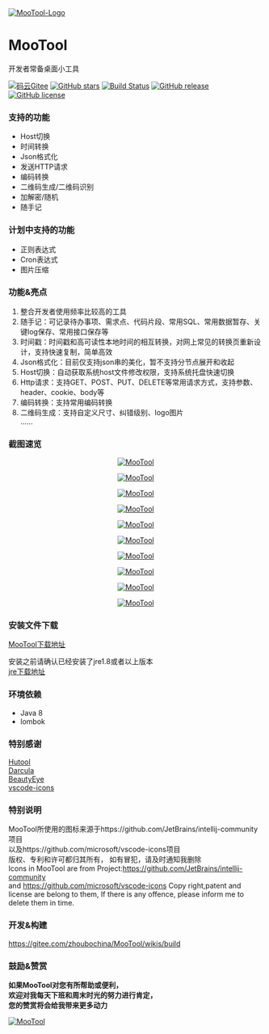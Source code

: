 <a href="https://gitee.com/zhoubochina/MooTool">
 <img alt="MooTool-Logo" src="https://raw.githubusercontent.com/rememberber/MooTool/master/src/main/resources/icon/logo-128.png">
</a>
  
# MooTool 
开发者常备桌面小工具  

[![码云Gitee](https://gitee.com/zhoubochina/MooTool/badge/star.svg?theme=blue)](https://gitee.com/zhoubochina/MooTool)
[![GitHub stars](https://img.shields.io/github/stars/rememberber/MooTool.svg)](https://github.com/rememberber/MooTool)
[![Build Status](https://travis-ci.org/rememberber/MooTool.svg?branch=master)](https://travis-ci.org/rememberber/MooTool)
[![GitHub release](https://img.shields.io/github/release/rememberber/MooTool.svg)](https://github.com/rememberber/MooTool/releases)
[![GitHub license](https://img.shields.io/github/license/rememberber/MooTool)](https://github.com/rememberber/MooTool/blob/master/LICENSE.txt)

### 支持的功能
+ Host切换  
+ 时间转换  
+ Json格式化  
+ 发送HTTP请求  
+ 编码转换  
+ 二维码生成/二维码识别 
+ 加解密/随机  
+ 随手记  

### 计划中支持的功能
+ 正则表达式  
+ Cron表达式  
+ 图片压缩  

### 功能&亮点
1. 整合开发者使用频率比较高的工具  
2. 随手记：可记录待办事项、需求点、代码片段、常用SQL、常用数据暂存、关键log保存、常用接口保存等
3. 时间戳：时间戳和高可读性本地时间的相互转换，对网上常见的转换页重新设计，支持快速复制，简单高效  
4. Json格式化：目前仅支持json串的美化，暂不支持分节点展开和收起  
5. Host切换：自动获取系统host文件修改权限，支持系统托盘快速切换  
6. Http请求：支持GET、POST、PUT、DELETE等常用请求方式，支持参数、header、cookie、body等  
7. 编码转换：支持常用编码转换  
8. 二维码生成：支持自定义尺寸、纠错级别、logo图片  
……

### 截图速览

<p align="center">
  <a href="https://raw.githubusercontent.com/rememberber/MooTool/master/screen_shoot/mt-quickNote.png">
   <img alt="MooTool" src="https://raw.githubusercontent.com/rememberber/MooTool/master/screen_shoot/mt-quickNote.png">
  </a>
</p>  

<p align="center">
  <a href="https://raw.githubusercontent.com/rememberber/MooTool/master/screen_shoot/mt-timeConvert.png">
   <img alt="MooTool" src="https://raw.githubusercontent.com/rememberber/MooTool/master/screen_shoot/mt-timeConvert.png">
  </a>
</p>  

<p align="center">
  <a href="https://raw.githubusercontent.com/rememberber/MooTool/master/screen_shoot/mt-jsonBeauty.png">
   <img alt="MooTool" src="https://raw.githubusercontent.com/rememberber/MooTool/master/screen_shoot/mt-jsonBeauty.png">
  </a>
</p>  

<p align="center">
  <a href="https://raw.githubusercontent.com/rememberber/MooTool/master/screen_shoot/mt-switchHost.png">
   <img alt="MooTool" src="https://raw.githubusercontent.com/rememberber/MooTool/master/screen_shoot/mt-switchHost.png">
  </a>
</p>  

<p align="center">
  <a href="https://raw.githubusercontent.com/rememberber/MooTool/master/screen_shoot/mt-httpRequest.png">
   <img alt="MooTool" src="https://raw.githubusercontent.com/rememberber/MooTool/master/screen_shoot/mt-httpRequest.png">
  </a>
</p>  

<p align="center">
  <a href="https://raw.githubusercontent.com/rememberber/MooTool/master/screen_shoot/mt-encode.png">
   <img alt="MooTool" src="https://raw.githubusercontent.com/rememberber/MooTool/master/screen_shoot/mt-encode.png">
  </a>
</p>  

<p align="center">
  <a href="https://raw.githubusercontent.com/rememberber/MooTool/master/screen_shoot/mt-qrcode.png">
   <img alt="MooTool" src="https://raw.githubusercontent.com/rememberber/MooTool/master/screen_shoot/mt-qrcode.png">
  </a>
</p>  

<p align="center">
  <a href="https://raw.githubusercontent.com/rememberber/MooTool/master/screen_shoot/mt-crypto.png">
   <img alt="MooTool" src="https://raw.githubusercontent.com/rememberber/MooTool/master/screen_shoot/mt-crypto.png">
  </a>
</p>  

<p align="center">
  <a href="https://raw.githubusercontent.com/rememberber/MooTool/master/screen_shoot/mt-setting.png">
   <img alt="MooTool" src="https://raw.githubusercontent.com/rememberber/MooTool/master/screen_shoot/mt-setting.png">
  </a>
</p>  

<p align="center">
  <a href="https://raw.githubusercontent.com/rememberber/MooTool/master/screen_shoot/mt-about.png">
   <img alt="MooTool" src="https://raw.githubusercontent.com/rememberber/MooTool/master/screen_shoot/mt-about.png">
  </a>
</p>  

### 安装文件下载

[MooTool下载地址](https://gitee.com/zhoubochina/MooTool/wikis/download)  

安装之前请确认已经安装了jre1.8或者以上版本   
[jre下载地址](http://www.oracle.com/technetwork/java/javase/downloads/jre8-downloads-2133155.html)  

### 环境依赖
+ Java 8
+ lombok

### 特别感谢
[Hutool](http://hutool.cn/)  
[Darcula](https://github.com/bulenkov/Darcula)  
[BeautyEye](https://gitee.com/jackjiang/beautyeye)  
[vscode-icons](https://github.com/microsoft/vscode-icons)  

### 特别说明
MooTool所使用的图标来源于https://github.com/JetBrains/intellij-community项目  
以及https://github.com/microsoft/vscode-icons项目  
版权、专利和许可都归其所有，
如有冒犯，请及时通知我删除  
Icons in MooTool are from Project:https://github.com/JetBrains/intellij-community  
and https://github.com/microsoft/vscode-icons
Copy right,patent and license are belong to them,
If there is any offence, please inform me to delete them in time.  

### 开发&构建

https://gitee.com/zhoubochina/MooTool/wikis/build

### 鼓励&赞赏  
**如果MooTool对您有所帮助或便利，  
欢迎对我每天下班和周末时光的努力进行肯定，  
您的赞赏将会给我带来更多动力**
<p align="left">
  <a href="https://gitee.com/zhoubochina/MooTool">
   <img alt="MooTool" src="http://download.zhoubochina.com/file/wx-zanshang.jpg">
  </a>
</p>